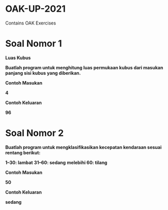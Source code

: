 # OAK-UP-2021
Contains OAK Exercises 


# Soal Nomor 1
**Luas Kubus**


**Buatlah program untuk menghitung luas permukaan kubus dari masukan panjang sisi kubus yang diberikan.**

**Contoh Masukan**

**4**

**Contoh Keluaran**

**96**




# Soal Nomor 2
**Buatlah program untuk mengklasifikasikan kecepatan kendaraan sesuai rentang berikut:**

**1–30: lambat**
**31–60: sedang**
**melebihi 60: tilang**

**Contoh Masukan**

**50**

**Contoh Keluaran**

**sedang**
